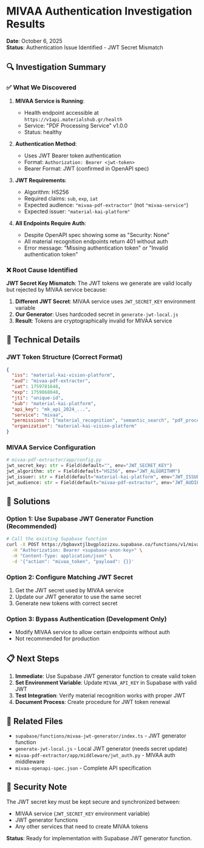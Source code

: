 # MIVAA Authentication Investigation Results

**Date**: October 6, 2025  
**Status**: Authentication Issue Identified - JWT Secret Mismatch

## 🔍 Investigation Summary

### ✅ What We Discovered

1. **MIVAA Service is Running**: 
   - Health endpoint accessible at `https://v1api.materialshub.gr/health`
   - Service: "PDF Processing Service" v1.0.0
   - Status: healthy

2. **Authentication Method**: 
   - Uses JWT Bearer token authentication
   - Format: `Authorization: Bearer <jwt-token>`
   - Bearer Format: JWT (confirmed in OpenAPI spec)

3. **JWT Requirements**:
   - Algorithm: HS256
   - Required claims: `sub`, `exp`, `iat`
   - Expected audience: `"mivaa-pdf-extractor"` (not `"mivaa-service"`)
   - Expected issuer: `"material-kai-platform"`

4. **All Endpoints Require Auth**: 
   - Despite OpenAPI spec showing some as "Security: None"
   - All material recognition endpoints return 401 without auth
   - Error message: "Missing authentication token" or "Invalid authentication token"

### ❌ Root Cause Identified

**JWT Secret Key Mismatch**: The JWT tokens we generate are valid locally but rejected by MIVAA service because:

1. **Different JWT Secret**: MIVAA service uses `JWT_SECRET_KEY` environment variable
2. **Our Generator**: Uses hardcoded secret in `generate-jwt-local.js`
3. **Result**: Tokens are cryptographically invalid for MIVAA service

## 🔧 Technical Details

### JWT Token Structure (Correct Format)
```json
{
  "iss": "material-kai-vision-platform",
  "aud": "mivaa-pdf-extractor",
  "iat": 1759781648,
  "exp": 1759868048,
  "jti": "unique-id",
  "sub": "material-kai-platform",
  "api_key": "mk_api_2024_...",
  "service": "mivaa",
  "permissions": ["material_recognition", "semantic_search", "pdf_processing"],
  "organization": "material-kai-vision-platform"
}
```

### MIVAA Service Configuration
```python
# mivaa-pdf-extractor/app/config.py
jwt_secret_key: str = Field(default="", env="JWT_SECRET_KEY")
jwt_algorithm: str = Field(default="HS256", env="JWT_ALGORITHM") 
jwt_issuer: str = Field(default="material-kai-platform", env="JWT_ISSUER")
jwt_audience: str = Field(default="mivaa-pdf-extractor", env="JWT_AUDIENCE")
```

## 🎯 Solutions

### Option 1: Use Supabase JWT Generator Function (Recommended)
```bash
# Call the existing Supabase function
curl -X POST https://bgbavxtjlbvgplozizxu.supabase.co/functions/v1/mivaa-jwt-generator \
  -H "Authorization: Bearer <supabase-anon-key>" \
  -H "Content-Type: application/json" \
  -d '{"action": "mivaa_token", "payload": {}}'
```

### Option 2: Configure Matching JWT Secret
1. Get the JWT secret used by MIVAA service
2. Update our JWT generator to use the same secret
3. Generate new tokens with correct secret

### Option 3: Bypass Authentication (Development Only)
- Modify MIVAA service to allow certain endpoints without auth
- Not recommended for production

## 📋 Next Steps

1. **Immediate**: Use Supabase JWT generator function to create valid token
2. **Set Environment Variable**: Update `MIVAA_API_KEY` in Supabase with valid JWT
3. **Test Integration**: Verify material recognition works with proper JWT
4. **Document Process**: Create procedure for JWT token renewal

## 🔗 Related Files

- `supabase/functions/mivaa-jwt-generator/index.ts` - JWT generator function
- `generate-jwt-local.js` - Local JWT generator (needs secret update)
- `mivaa-pdf-extractor/app/middleware/jwt_auth.py` - MIVAA auth middleware
- `mivaa-openapi-spec.json` - Complete API specification

## 🚨 Security Note

The JWT secret key must be kept secure and synchronized between:
- MIVAA service (`JWT_SECRET_KEY` environment variable)
- JWT generator functions
- Any other services that need to create MIVAA tokens

**Status**: Ready for implementation with Supabase JWT generator function.
